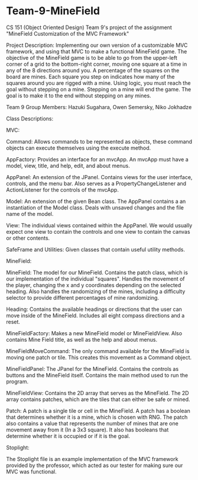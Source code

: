 # Team-9-MineField
CS 151 (Object Oriented Design) Team 9's project of the assignment "MineField Customization of the MVC Framework"

Project Description: Implementing our own version of a customizable MVC framework, and using that MVC to make a functional MineField game. The objective of the MineField game is to be able to go from the upper-left corner of a grid to the bottom-right corner, moving one square at a time in any of the 8 directions around you. A percentage of the squares on the board are mines. Each square you step on indicates how many of the squares around you are rigged with a mine. Using logic, you must reach the goal without stepping on a mine. Stepping on a mine will end the game. The goal is to make it to the end without stepping on any mines.

Team 9 Group Members: Hazuki Sugahara, Owen Semersky,  Niko Jokhadze

Class Descriptions:


MVC:

Command: Allows commands to be represented as objects, these command objects can execute themselves using the execute method.

AppFactory: Provides an interface for an mvcApp. An mvcApp must have a model, view, title, and help, edit, and about menus.

AppPanel: An extension of the JPanel. Contains views for the user interface, controls, and the menu bar. Also serves as a PropertyChangeListener and ActionListener for the controls of the mvcApp.

Model: An extension of the given Bean class. The AppPanel contains a an instantiation of the Model class. Deals with unsaved changes and the file name of the model.

View: The individual views contained within the AppPanel. We would usually expect one view to contain the controls and one view to contain the canvas or other contents.

SafeFrame and Utilities: Given classes that contain useful utility methods.


MineField:

MineField: The model for our MineField. Contains the patch class, which is our implementation of the individual "squares". Handles the movement of the player, changing the x and y coordinates depending on the selected heading. Also handles the randomizing of the mines, including a difficulty selector to provide different percentages of mine randomizing.

Heading: Contains the available headings or directions that the user can move inside of the MineField. Includes all eight compass directions and a reset.

MineFieldFactory: Makes a new MineField model or MineFieldView. Also contains Mine Field title, as well as the help and about menus.

MineFieldMoveCommand: The only command available for the MineField is moving one patch or tile. This creates this movement as a Command object.

MineFieldPanel: The JPanel for the MineField. Contains the controls as buttons and the MineField itself. Contains the main method used to run the program.

MineFieldView: Contains the 2D array that serves as the MineField. The 2D array contains patches, which are the tiles that can either be safe or mined.

Patch: A patch is a single tile or cell in the MineField. A patch has a boolean that determines whether it is a mine, which is chosen with RNG. The patch also contains a value that represents the number of mines that are one movement away from it (In a 3x3 square). It also has booleans that determine whether it is occupied or if it is the goal.


Stoplight:

The Stoplight file is an example implementation of the MVC framework provided by the professor, which acted as our tester for making sure our MVC was functional.
